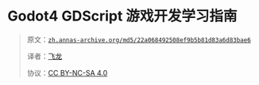 # Godot4 GDScript 游戏开发学习指南

> 原文：[`zh.annas-archive.org/md5/22a068492508ef9b5b81d83a6d83bae6`](https://zh.annas-archive.org/md5/22a068492508ef9b5b81d83a6d83bae6)
> 
> 译者：[飞龙](https://github.com/wizardforcel)
> 
> 协议：[CC BY-NC-SA 4.0](http://creativecommons.org/licenses/by-nc-sa/4.0/)